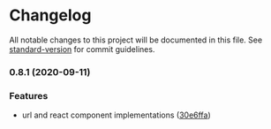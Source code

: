 # Changelog

All notable changes to this project will be documented in this file. See [standard-version](https://github.com/conventional-changelog/standard-version) for commit guidelines.

### 0.8.1 (2020-09-11)


### Features

* url and react component implementations ([30e6ffa](https://github.com/ecomfe/svg-mixed-loader/commit/30e6ffa719a0b5d704e0570690039d7a7fdbc5db))
